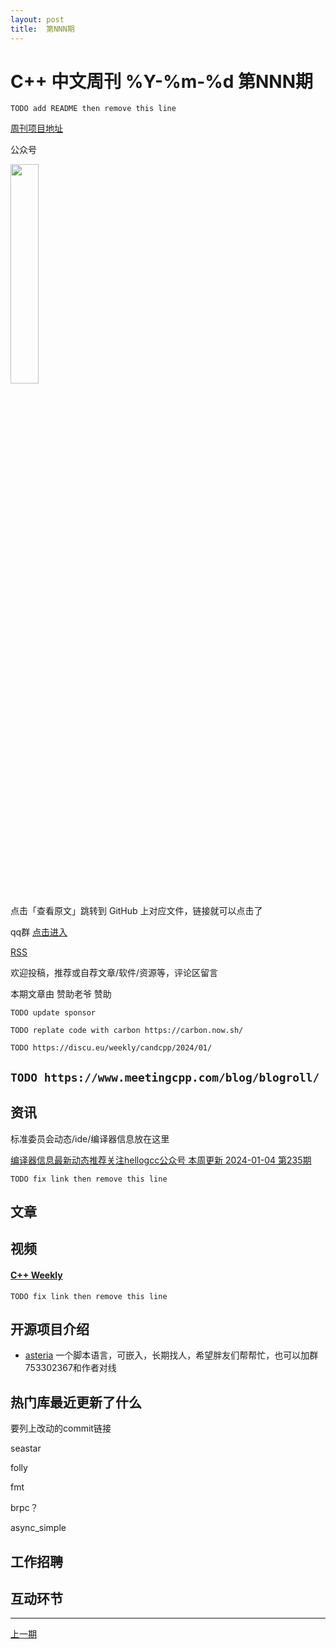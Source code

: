 ```yaml
---
layout: post
title:  第NNN期
---
```

# C++ 中文周刊 %Y-%m-%d 第NNN期

`TODO add README then remove this line`

[周刊项目地址](https://github.com/wanghenshui/cppweeklynews)

公众号

<img src="https://wanghenshui.github.io/cppweeklynews/assets/code.png" alt=""  width="30%">

点击「查看原文」跳转到 GitHub 上对应文件，链接就可以点击了

qq群 [点击进入](https://qm.qq.com/q/6NGizNPyG4)

[RSS](https://github.com/wanghenshui/cppweeklynews/releases.atom) 

欢迎投稿，推荐或自荐文章/软件/资源等，评论区留言

本期文章由 赞助老爷 赞助

`TODO update sponsor`

`TODO replate code with carbon https://carbon.now.sh/`

`TODO https://discu.eu/weekly/candcpp/2024/01/`

`TODO https://www.meetingcpp.com/blog/blogroll/`
---

## 资讯

标准委员会动态/ide/编译器信息放在这里

[编译器信息最新动态推荐关注hellogcc公众号 本周更新 2024-01-04 第235期](https://github.com/hellogcc/osdt-weekly/blob/master/weekly-2023/2023-01-04.md)

`TODO fix link then remove this line`

## 文章

## 视频

#### [C++ Weekly ](https://www.youtube.com/channel/UCxHAlbZQNFU2LgEtiqd2Maw)

`TODO fix link then remove this line`

## 开源项目介绍

- [asteria](https://github.com/lhmouse/asteria) 一个脚本语言，可嵌入，长期找人，希望胖友们帮帮忙，也可以加群753302367和作者对线

## 热门库最近更新了什么

要列上改动的commit链接

seastar

folly

fmt

brpc？

async_simple

## 工作招聘

## 互动环节

---

[上一期](https://wanghenshui.github.io/cppweeklynews/posts/MMM.html)

